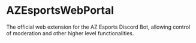 # AZEsportsWebPortal
The official web extension for the AZ Esports Discord Bot, allowing control of moderation and other higher level functionalities.
